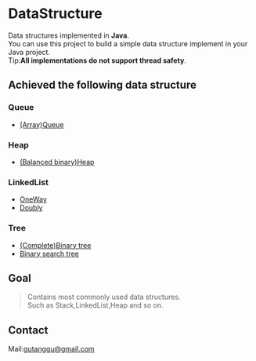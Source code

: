# DataStructure
Data structures implemented in **Java**.<br>
You can use this project to build a simple data structure implement in your Java project.<br>
Tip:**All implementations do not support thread safety**.
## Achieved the following data structure
### Queue
  * [(Array)Queue](./src/queue/Queue.java)
### Heap
  * [(Balanced binary)Heap](./src/heap/Heap.java)
### LinkedList
  * [OneWay](./src/linkedList/OneWay.java)
  * [Doubly](./src/linkedList/Doubly.java)
### Tree
  * [(Complete)Binary tree](./src/tree/BinarySearchTree.java)
  * [Binary search tree](./src/tree/BinaryTree.java)
## Goal
>Contains most commonly used data structures.<br>
>Such as Stack,LinkedList,Heap and so on.
## Contact
Mail:gutanggu@gmail.com
